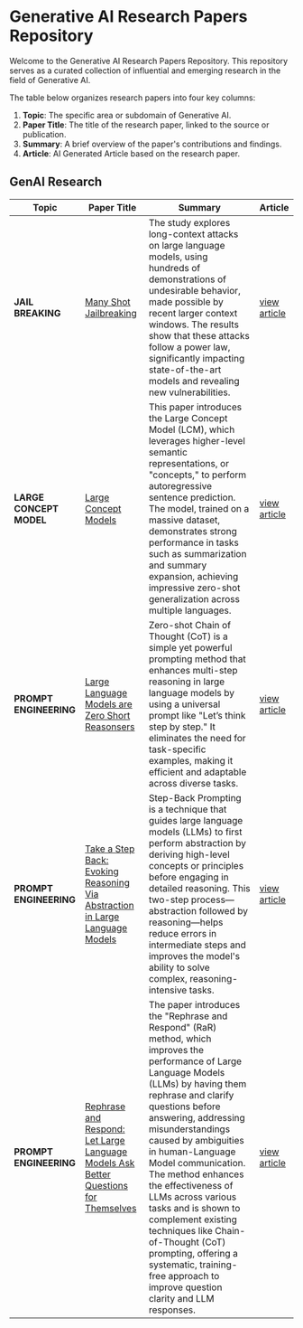 # Generative AI Research Papers Repository

Welcome to the Generative AI Research Papers Repository. This repository serves as a curated collection of influential and emerging research in the field of Generative AI. 

The table below organizes research papers into four key columns:

1. **Topic**: The specific area or subdomain of Generative AI.
2. **Paper Title**: The title of the research paper, linked to the source or publication.
3. **Summary**: A brief overview of the paper's contributions and findings.
4. **Article**: AI Generated Article based on the research paper.
## GenAI Research

| Topic               | Paper Title                                                   | Summary                                                                                                                                                                    | Article                                                                                         |
|---------------------|---------------------------------------------------------------|----------------------------------------------------------------------------------------------------------------------------------------------------------------------------|-------------------------------------------------------------------------------------------------|
| **JAIL BREAKING**    | [Many Shot Jailbreaking](https://www-cdn.anthropic.com/af5633c94ed2beb282f6a53c595eb437e8e7b630/Many_Shot_Jailbreaking__2024_04_02_0936.pdf) | The study explores long-context attacks on large language models, using hundreds of demonstrations of undesirable behavior, made possible by recent larger context windows. The results show that these attacks follow a power law, significantly impacting state-of-the-art models and revealing new vulnerabilities. | [view article](https://github.com/manideep-malyala/genai-research/blob/main/articles/many-shot-jail-breaking.md) |
| **LARGE CONCEPT MODEL** | [Large Concept Models](https://arxiv.org/pdf/2412.08821v2)       | This paper introduces the Large Concept Model (LCM), which leverages higher-level semantic representations, or "concepts," to perform autoregressive sentence prediction. The model, trained on a massive dataset, demonstrates strong performance in tasks such as summarization and summary expansion, achieving impressive zero-shot generalization across multiple languages. | [view article]() |
| **PROMPT ENGINEERING** | [Large Language Models are Zero Short Reasonsers](https://arxiv.org/pdf/2205.11916) | Zero-shot Chain of Thought (CoT) is a simple yet powerful prompting method that enhances multi-step reasoning in large language models by using a universal prompt like "Let’s think step by step." It eliminates the need for task-specific examples, making it efficient and adaptable across diverse tasks. | [view article](articles/zero-shot-cot.md) |
| **PROMPT ENGINEERING** | [Take a Step Back: Evoking Reasoning Via Abstraction in Large Language Models](https://arxiv.org/pdf/2310.06117) | Step-Back Prompting is a technique that guides large language models (LLMs) to first perform abstraction by deriving high-level concepts or principles before engaging in detailed reasoning. This two-step process—abstraction followed by reasoning—helps reduce errors in intermediate steps and improves the model's ability to solve complex, reasoning-intensive tasks. | [ view article ]()
| **PROMPT ENGINEERING** | [Rephrase and Respond: Let Large Language Models Ask Better Questions for Themselves](https://arxiv.org/pdf/2311.04205) | The paper introduces the "Rephrase and Respond" (RaR) method, which improves the performance of Large Language Models (LLMs) by having them rephrase and clarify questions before answering, addressing misunderstandings caused by ambiguities in human-Language Model communication. The method enhances the effectiveness of LLMs across various tasks and is shown to complement existing techniques like Chain-of-Thought (CoT) prompting, offering a systematic, training-free approach to improve question clarity and LLM responses. | [view article]()
